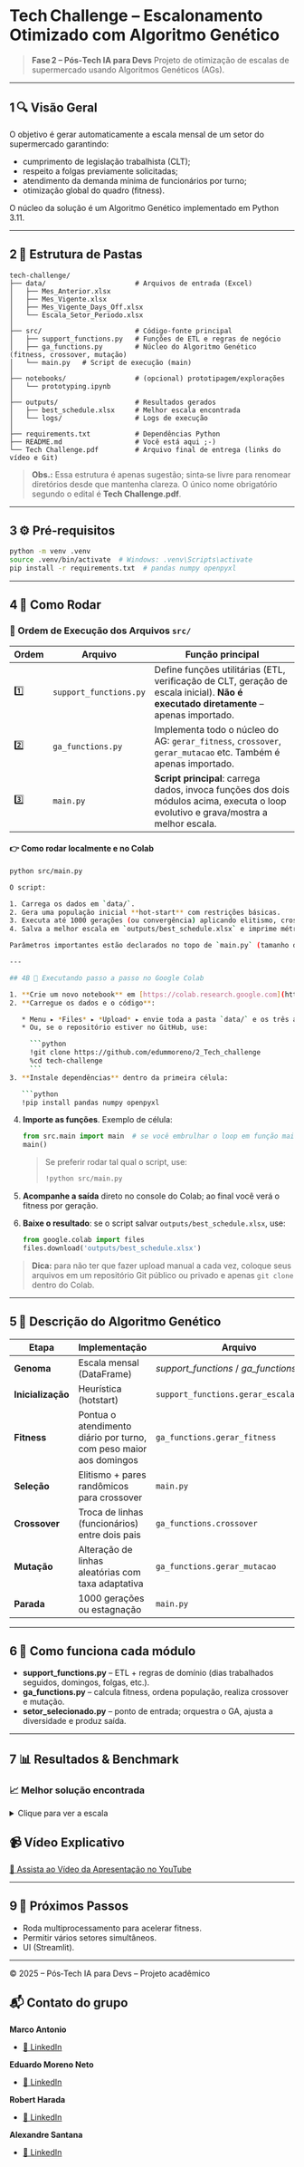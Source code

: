 # Tech Challenge – Escalonamento Otimizado com Algoritmo Genético

> **Fase 2 – Pós‑Tech IA para Devs**
> Projeto de otimização de escalas de supermercado usando Algoritmos Genéticos (AGs).

---

## 1 🔍 Visão Geral

O objetivo é gerar automaticamente a escala mensal de um setor do supermercado garantindo:

* cumprimento de legislação trabalhista (CLT);
* respeito a folgas previamente solicitadas;
* atendimento da demanda mínima de funcionários por turno;
* otimização global do quadro (fitness).

O núcleo da solução é um Algoritmo Genético implementado em Python 3.11.

---

## 2 📁 Estrutura de Pastas

```
tech-challenge/
├── data/                      # Arquivos de entrada (Excel)
│   ├── Mes_Anterior.xlsx
│   ├── Mes_Vigente.xlsx
│   ├── Mes_Vigente_Days_Off.xlsx
│   └── Escala_Setor_Periodo.xlsx
│
├── src/                       # Código‑fonte principal
│   ├── support_functions.py   # Funções de ETL e regras de negócio
│   ├── ga_functions.py        # Núcleo do Algoritmo Genético (fitness, crossover, mutação)
│   └── main.py   # Script de execução (main)
│
├── notebooks/                 # (opcional) prototipagem/explorações
│   └── prototyping.ipynb
│
├── outputs/                   # Resultados gerados
│   ├── best_schedule.xlsx     # Melhor escala encontrada
│   └── logs/                  # Logs de execução
│
├── requirements.txt           # Dependências Python
├── README.md                  # Você está aqui ;‑)
└── Tech Challenge.pdf         # Arquivo final de entrega (links do vídeo e Git)
```

> **Obs.:** Essa estrutura é apenas sugestão; sinta‑se livre para renomear diretórios desde que mantenha clareza.
> O único nome obrigatório segundo o edital é **Tech Challenge.pdf**.

---

## 3 ⚙️ Pré‑requisitos

```bash
python -m venv .venv
source .venv/bin/activate  # Windows: .venv\Scripts\activate
pip install -r requirements.txt  # pandas numpy openpyxl
```

---

## 4 🚀 Como Rodar

### 📂 Ordem de Execução dos Arquivos `src/`

| Ordem | Arquivo                 | Função principal                                                                                                  |
|-------|-------------------------|-------------------------------------------------------------------------------------------------------------------|
| 1️⃣    | `support_functions.py` | Define funções utilitárias (ETL, verificação de CLT, geração de escala inicial). **Não é executado diretamente** – apenas importado. |
| 2️⃣    | `ga_functions.py`      | Implementa todo o núcleo do AG: `gerar_fitness`, `crossover`, `gerar_mutacao` etc. Também é apenas importado.      |
| 3️⃣    | `main.py` | **Script principal**: carrega dados, invoca funções dos dois módulos acima, executa o loop evolutivo e grava/mostra a melhor escala. |

#### 👉 Como rodar localmente e no Colab
```bash
python src/main.py

O script:

1. Carrega os dados em `data/`.
2. Gera uma população inicial **hot‑start** com restrições básicas.
3. Executa até 1000 gerações (ou convergência) aplicando elitismo, crossover e mutação.
4. Salva a melhor escala em `outputs/best_schedule.xlsx` e imprime métricas no console.

Parâmetros importantes estão declarados no topo de `main.py` (tamanho da população, taxa de mutação, etc.).

---

## 4B 📓 Executando passo a passo no Google Colab

1. **Crie um novo notebook** em [https://colab.research.google.com](https://colab.research.google.com).
2. **Carregue os dados e o código**:

   * Menu ▸ *Files* ▸ *Upload* ▸ envie toda a pasta `data/` e os três arquivos `.py` de `src/`.
   * Ou, se o repositório estiver no GitHub, use:

     ```python
     !git clone https://github.com/edummoreno/2_Tech_challenge
     %cd tech-challenge
     ```
3. **Instale dependências** dentro da primeira célula:

   ```python
   !pip install pandas numpy openpyxl
   ```
4. **Importe as funções**. Exemplo de célula:

   ```python
   from src.main import main  # se você embrulhar o loop em função main()
   main()
   ```

   > Se preferir rodar tal qual o script, use:
   >
   > ```python
   > !python src/main.py
   > ```
5. **Acompanhe a saída** direto no console do Colab; ao final você verá o fitness por geração.
6. **Baixe o resultado**: se o script salvar `outputs/best_schedule.xlsx`, use:

   ```python
   from google.colab import files
   files.download('outputs/best_schedule.xlsx')
   ```

> **Dica:** para não ter que fazer upload manual a cada vez, coloque seus arquivos em um repositório Git público ou privado e apenas `git clone` dentro do Colab.

---

## 5 🧬 Descrição do Algoritmo Genético

| Etapa             | Implementação                                                      | Arquivo                                |
| ----------------- | ------------------------------------------------------------------ | -------------------------------------- |
| **Genoma**        | Escala mensal (DataFrame)                                          | *support\_functions* / *ga\_functions* |
| **Inicialização** | Heurística (hotstart)                                              | `support_functions.gerar_escala_final` |
| **Fitness**       | Pontua o atendimento diário por turno, com peso maior aos domingos | `ga_functions.gerar_fitness`           |
| **Seleção**       | Elitismo + pares randômicos para crossover                         | `main.py`                 |
| **Crossover**     | Troca de linhas (funcionários) entre dois pais                     | `ga_functions.crossover`               |
| **Mutação**       | Alteração de linhas aleatórias com taxa adaptativa                 | `ga_functions.gerar_mutacao`           |
| **Parada**        | 1000 gerações ou estagnação                                        | `main.py`                 |

---

## 6 🔎 Como funciona cada módulo

* **support\_functions.py** – ETL + regras de domínio (dias trabalhados seguidos, domingos, folgas, etc.).
* **ga\_functions.py** – calcula fitness, ordena população, realiza crossover e mutação.
* **setor\_selecionado.py** – ponto de entrada; orquestra o GA, ajusta a diversidade e produz saída.

---

## 7 📊 Resultados & Benchmark

### 📈 Melhor solução encontrada

<details>
<summary>Clique para ver a escala</summary>

```text
       Funcionário       Setor  1  2  3  4  5  6  7  8  9 10 11 12 13 14 15 16 17 18 19 20 21 22 23 24 25 26 27 28 29 30 31
0   Jorge de Jesus  Hortifruti  N  N  N  F  N  N  N  N  F  M  M  M  M  F  M  M  M  M  M  F  N  F  N  N  N  N  N  N  N  F  F
1   Thiago Machado  Hortifruti  M  M  M  M  M  M  M  F  N  N  N  N  F  M  M  F  N  N  N  N  N  N  N  F  M  M  M  M  M  M  M
2     José Fonseca  Hortifruti  M  M  M  M  M  M  F  M  M  F  N  N  F  N  N  F  M  M  M  M  M  M  M  F  N  N  N  N  N  N  N
3  Willian Machado  Hortifruti  N  N  N  N  F  M  M  M  M  M  M  M  M  F  F  N  N  N  N  F  N  N  F  M  M  M  M  M  M  M  F
4  Marcelo Ribeiro  Hortifruti  F  N  F  N  N  F  N  N  N  N  F  M  N  N  N  N  N  N  F  M  M  M  M  N  N  N  F  F  N  N  N
```

</details>



## 📹 Vídeo Explicativo

[🔗 Assista ao Vídeo da Apresentação no YouTube]()


---

## 9 🚧 Próximos Passos

* Roda multiprocessamento para acelerar fitness.
* Permitir vários setores simultâneos.
* UI (Streamlit).

---

© 2025 – Pós‑Tech IA para Devs  – Projeto acadêmico

## 📬 Contato do grupo


**Marco Antonio**
- [🔗 LinkedIn](https://www.linkedin.com/in/marco-antonio-augusto-58b73794)

**Eduardo Moreno Neto**
- [🔗 LinkedIn](https://www.linkedin.com/in/eduardo-moreno-neto/)

**Robert Harada**
- [🔗 LinkedIn](https://www.linkedin.com/in/)

**Alexandre Santana**
- [🔗 LinkedIn](https://www.linkedin.com/in/franciscoeduardo-granado)


